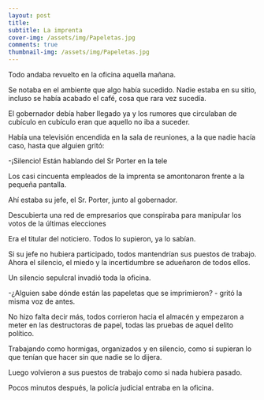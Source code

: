 ```yaml
---
layout: post
title: 
subtitle: La imprenta
cover-img: /assets/img/Papeletas.jpg
comments: true
thumbnail-img: /assets/img/Papeletas.jpg
---
```


Todo andaba revuelto en la oficina aquella mañana.

Se notaba en el ambiente que algo había sucedido. Nadie estaba en su sitio, incluso se había acabado el café, cosa que rara vez sucedía.

El gobernador debía haber llegado ya y los rumores que circulaban de cubículo en cubículo eran que aquello no iba a suceder.

Había una televisión encendida en la sala de reuniones, a la que nadie hacía caso, hasta que alguien gritó:

-¡Silencio! Están hablando del Sr Porter en la tele
    

Los casi cincuenta empleados de la imprenta se amontonaron frente a la pequeña pantalla.

Ahí estaba su jefe, el Sr. Porter, junto al gobernador.

Descubierta una red de empresarios que conspiraba para manipular los votos de la últimas elecciones

Era el titular del noticiero. Todos lo supieron, ya lo sabían.

Si su jefe no hubiera participado, todos mantendrían sus puestos de trabajo. Ahora el silencio, el miedo y la incertidumbre se adueñaron de todos ellos.

Un silencio sepulcral invadió toda la oficina.

-¿Alguien sabe dónde están las papeletas que se imprimieron? - gritó la misma voz de antes.
    

No hizo falta decir más, todos corrieron hacia el almacén y empezaron a meter en las destructoras de papel, todas las pruebas de aquel delito político.

Trabajando como hormigas, organizados y en silencio, como si supieran lo que tenían que hacer sin que nadie se lo dijera.

Luego volvieron a sus puestos de trabajo como si nada hubiera pasado.

Pocos minutos después, la policía judicial entraba en la oficina.





